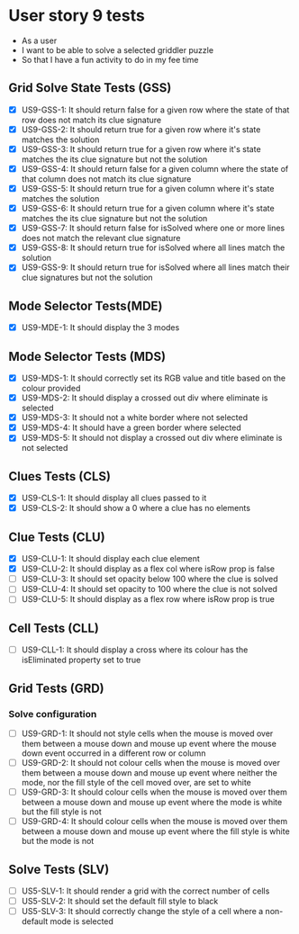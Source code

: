 # User story 9 tests

- As a user
- I want to be able to solve a selected griddler puzzle
- So that I have a fun activity to do in my fee time

## Grid Solve State Tests (GSS)

- [x] US9-GSS-1: It should return false for a given row where the state of that row does not match its clue signature
- [x] US9-GSS-2: It should return true for a given row where it's state matches the solution
- [x] US9-GSS-3: It should return true for a given row where it's state matches the its clue signature but not the solution
- [x] US9-GSS-4: It should return false for a given column where the state of that column does not match its clue signature
- [x] US9-GSS-5: It should return true for a given column where it's state matches the solution
- [x] US9-GSS-6: It should return true for a given column where it's state matches the its clue signature but not the solution
- [x] US9-GSS-7: It should return false for isSolved where one or more lines does not match the relevant clue signature
- [x] US9-GSS-8: It should return true for isSolved where all lines match the solution
- [x] US9-GSS-9: It should return true for isSolved where all lines match their clue signatures but not the solution

## Mode Selector Tests(MDE)

- [x] US9-MDE-1: It should display the 3 modes

## Mode Selector Tests (MDS)

- [x] US9-MDS-1: It should correctly set its RGB value and title based on the colour provided
- [x] US9-MDS-2: It should display a crossed out div where eliminate is selected
- [x] US9-MDS-3: It should not a white border where not selected
- [x] US9-MDS-4: It should have a green border where selected
- [x] US9-MDS-5: It should not display a crossed out div where eliminate is not selected

## Clues Tests (CLS)

- [x] US9-CLS-1: It should display all clues passed to it
- [x] US9-CLS-2: It should show a 0 where a clue has no elements

## Clue Tests (CLU)

- [x] US9-CLU-1: It should display each clue element
- [x] US9-CLU-2: It should display as a flex col where isRow prop is false
- [ ] US9-CLU-3: It should set opacity below 100 where the clue is solved
- [ ] US9-CLU-4: It should set opacity to 100 where the clue is not solved
- [ ] US9-CLU-5: It should display as a flex row where isRow prop is true

## Cell Tests (CLL)

- [ ] US9-CLL-1: It should display a cross where its colour has the isEliminated property set to true

## Grid Tests (GRD)

### Solve configuration

- [ ] US9-GRD-1: It should not style cells when the mouse is moved over them between a mouse down and mouse up event where the mouse down event occurred in a different row or column
- [ ] US9-GRD-2: It should not colour cells when the mouse is moved over them between a mouse down and mouse up event where neither the mode, nor the fill style of the cell moved over, are set to white
- [ ] US9-GRD-3: It should colour cells when the mouse is moved over them between a mouse down and mouse up event where the mode is white but the fill style is not
- [ ] US9-GRD-4: It should colour cells when the mouse is moved over them between a mouse down and mouse up event where the fill style is white but the mode is not

## Solve Tests (SLV)

- [ ] US5-SLV-1: It should render a grid with the correct number of cells
- [ ] US5-SLV-2: It should set the default fill style to black
- [ ] US5-SLV-3: It should correctly change the style of a cell where a non-default mode is selected
